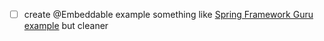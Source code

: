 - [ ] create @Embeddable example something like [Spring Framework Guru example](https://springframework.guru/embedded-jpa-entities-under-spring-boot-and-hibernate-naming/) but cleaner
